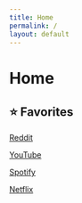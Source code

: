 ```yaml
---
title: Home
permalink: /
layout: default
---
```

# Home

## ⭐️ Favorites

[Reddit](http://reddit.com)

[YouTube](http://youtube.com)

[Spotify](http://open.spotify.com)

[Netflix](http://netflix.com)
